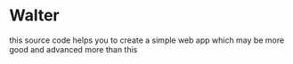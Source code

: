 # Walter
this source code helps you to create a simple web app which may be more good and advanced more than this
